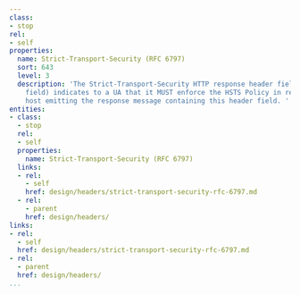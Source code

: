 ```yaml
---
class:
- stop
rel:
- self
properties:
  name: Strict-Transport-Security (RFC 6797)
  sort: 643
  level: 3
  description: 'The Strict-Transport-Security HTTP response header field (STS header
    field) indicates to a UA that it MUST enforce the HSTS Policy in regards to the
    host emitting the response message containing this header field. '
entities:
- class:
  - stop
  rel:
  - self
  properties:
    name: Strict-Transport-Security (RFC 6797)
  links:
  - rel:
    - self
    href: design/headers/strict-transport-security-rfc-6797.md
  - rel:
    - parent
    href: design/headers/
links:
- rel:
  - self
  href: design/headers/strict-transport-security-rfc-6797.md
- rel:
  - parent
  href: design/headers/
...
```

